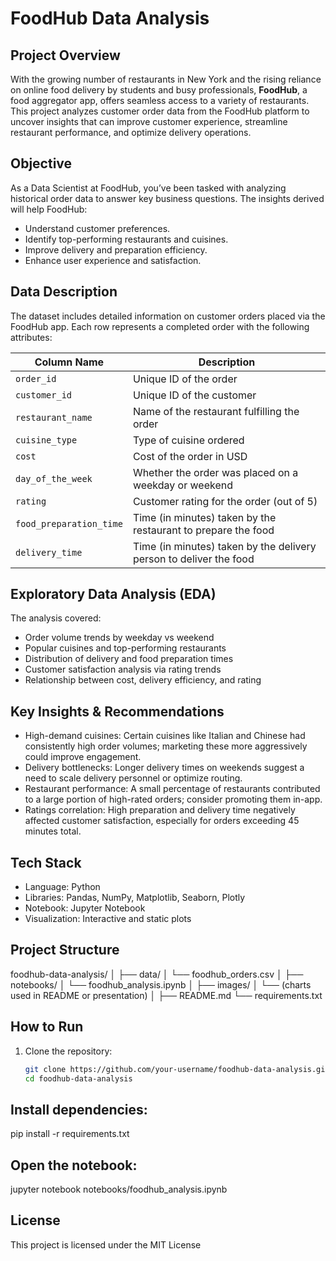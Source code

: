 

# FoodHub Data Analysis

## Project Overview
With the growing number of restaurants in New York and the rising reliance on online food delivery by students and busy professionals, **FoodHub**, a food aggregator app, offers seamless access to a variety of restaurants. This project analyzes customer order data from the FoodHub platform to uncover insights that can improve customer experience, streamline restaurant performance, and optimize delivery operations.

## Objective
As a Data Scientist at FoodHub, you’ve been tasked with analyzing historical order data to answer key business questions. The insights derived will help FoodHub:
- Understand customer preferences.
- Identify top-performing restaurants and cuisines.
- Improve delivery and preparation efficiency.
- Enhance user experience and satisfaction.

## Data Description
The dataset includes detailed information on customer orders placed via the FoodHub app. Each row represents a completed order with the following attributes:

| Column Name           | Description |
|-----------------------|-------------|
| `order_id`            | Unique ID of the order |
| `customer_id`         | Unique ID of the customer |
| `restaurant_name`     | Name of the restaurant fulfilling the order |
| `cuisine_type`        | Type of cuisine ordered |
| `cost`                | Cost of the order in USD |
| `day_of_the_week`     | Whether the order was placed on a weekday or weekend |
| `rating`              | Customer rating for the order (out of 5) |
| `food_preparation_time` | Time (in minutes) taken by the restaurant to prepare the food |
| `delivery_time`       | Time (in minutes) taken by the delivery person to deliver the food |

## Exploratory Data Analysis (EDA)
The analysis covered:
- Order volume trends by weekday vs weekend
- Popular cuisines and top-performing restaurants
- Distribution of delivery and food preparation times
- Customer satisfaction analysis via rating trends
- Relationship between cost, delivery efficiency, and rating

## Key Insights & Recommendations
- High-demand cuisines: Certain cuisines like Italian and Chinese had consistently high order volumes; marketing these more aggressively could improve engagement.
- Delivery bottlenecks: Longer delivery times on weekends suggest a need to scale delivery personnel or optimize routing.
- Restaurant performance: A small percentage of restaurants contributed to a large portion of high-rated orders; consider promoting them in-app.
- Ratings correlation: High preparation and delivery time negatively affected customer satisfaction, especially for orders exceeding 45 minutes total.

## Tech Stack
- Language: Python  
- Libraries: Pandas, NumPy, Matplotlib, Seaborn, Plotly  
- Notebook: Jupyter Notebook  
- Visualization: Interactive and static plots

## Project Structure

foodhub-data-analysis/
│
├── data/
│ └── foodhub_orders.csv
│
├── notebooks/
│ └── foodhub_analysis.ipynb
│
├── images/
│ └── (charts used in README or presentation)
│
├── README.md
└── requirements.txt




## How to Run
1. Clone the repository:
   ```bash
   git clone https://github.com/your-username/foodhub-data-analysis.git
   cd foodhub-data-analysis


## Install dependencies:
pip install -r requirements.txt

## Open the notebook:
jupyter notebook notebooks/foodhub_analysis.ipynb



## License
This project is licensed under the MIT License
